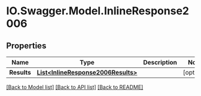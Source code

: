 # IO.Swagger.Model.InlineResponse2006
## Properties

Name | Type | Description | Notes
------------ | ------------- | ------------- | -------------
**Results** | [**List&lt;InlineResponse2006Results&gt;**](InlineResponse2006Results.md) |  | [optional] 

[[Back to Model list]](../README.md#documentation-for-models) [[Back to API list]](../README.md#documentation-for-api-endpoints) [[Back to README]](../README.md)

